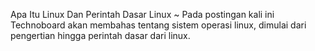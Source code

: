 Apa Itu Linux Dan Perintah Dasar Linux ~ Pada postingan kali ini Technoboard akan membahas tentang sistem operasi linux, dimulai dari pengertian hingga perintah dasar dari linux.
